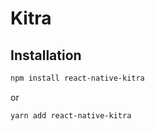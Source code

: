 # Kitra
 
## Installation

```sh
npm install react-native-kitra
```
or

```sh
yarn add react-native-kitra
```

